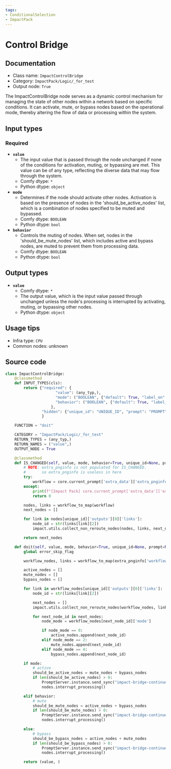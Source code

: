 ```yaml
---
tags:
- ConditionalSelection
- ImpactPack
---
```


# Control Bridge
## Documentation
- Class name: `ImpactControlBridge`
- Category: `ImpactPack/Logic/_for_test`
- Output node: `True`

The ImpactControlBridge node serves as a dynamic control mechanism for managing the state of other nodes within a network based on specific conditions. It can activate, mute, or bypass nodes based on the operational mode, thereby altering the flow of data or processing within the system.
## Input types
### Required
- **`value`**
    - The input value that is passed through the node unchanged if none of the conditions for activation, muting, or bypassing are met. This value can be of any type, reflecting the diverse data that may flow through the system.
    - Comfy dtype: `*`
    - Python dtype: `object`
- **`mode`**
    - Determines if the node should activate other nodes. Activation is based on the presence of nodes in the 'should_be_active_nodes' list, which is a combination of nodes specified to be muted and bypassed.
    - Comfy dtype: `BOOLEAN`
    - Python dtype: `bool`
- **`behavior`**
    - Controls the muting of nodes. When set, nodes in the 'should_be_mute_nodes' list, which includes active and bypass nodes, are muted to prevent them from processing data.
    - Comfy dtype: `BOOLEAN`
    - Python dtype: `bool`
## Output types
- **`value`**
    - Comfy dtype: `*`
    - The output value, which is the input value passed through unchanged unless the node's processing is interrupted by activating, muting, or bypassing other nodes.
    - Python dtype: `object`
## Usage tips
- Infra type: `CPU`
- Common nodes: unknown


## Source code
```python
class ImpactControlBridge:
    @classmethod
    def INPUT_TYPES(cls):
        return {"required": {
                      "value": (any_typ,),
                      "mode": ("BOOLEAN", {"default": True, "label_on": "Active", "label_off": "Mute/Bypass"}),
                      "behavior": ("BOOLEAN", {"default": True, "label_on": "Mute", "label_off": "Bypass"}),
                    },
                "hidden": {"unique_id": "UNIQUE_ID", "prompt": "PROMPT", "extra_pnginfo": "EXTRA_PNGINFO"}
                }

    FUNCTION = "doit"

    CATEGORY = "ImpactPack/Logic/_for_test"
    RETURN_TYPES = (any_typ,)
    RETURN_NAMES = ("value",)
    OUTPUT_NODE = True

    @classmethod
    def IS_CHANGED(self, value, mode, behavior=True, unique_id=None, prompt=None, extra_pnginfo=None):
        # NOTE: extra_pnginfo is not populated for IS_CHANGED.
        #       so extra_pnginfo is useless in here
        try:
            workflow = core.current_prompt['extra_data']['extra_pnginfo']['workflow']
        except:
            print(f"[Impact Pack] core.current_prompt['extra_data']['extra_pnginfo']['workflow']")
            return 0

        nodes, links = workflow_to_map(workflow)
        next_nodes = []

        for link in nodes[unique_id]['outputs'][0]['links']:
            node_id = str(links[link][2])
            impact.utils.collect_non_reroute_nodes(nodes, links, next_nodes, node_id)

        return next_nodes

    def doit(self, value, mode, behavior=True, unique_id=None, prompt=None, extra_pnginfo=None):
        global error_skip_flag

        workflow_nodes, links = workflow_to_map(extra_pnginfo['workflow'])

        active_nodes = []
        mute_nodes = []
        bypass_nodes = []

        for link in workflow_nodes[unique_id]['outputs'][0]['links']:
            node_id = str(links[link][2])

            next_nodes = []
            impact.utils.collect_non_reroute_nodes(workflow_nodes, links, next_nodes, node_id)

            for next_node_id in next_nodes:
                node_mode = workflow_nodes[next_node_id]['mode']

                if node_mode == 0:
                    active_nodes.append(next_node_id)
                elif node_mode == 2:
                    mute_nodes.append(next_node_id)
                elif node_mode == 4:
                    bypass_nodes.append(next_node_id)

        if mode:
            # active
            should_be_active_nodes = mute_nodes + bypass_nodes
            if len(should_be_active_nodes) > 0:
                PromptServer.instance.send_sync("impact-bridge-continue", {"node_id": unique_id, 'actives': list(should_be_active_nodes)})
                nodes.interrupt_processing()

        elif behavior:
            # mute
            should_be_mute_nodes = active_nodes + bypass_nodes
            if len(should_be_mute_nodes) > 0:
                PromptServer.instance.send_sync("impact-bridge-continue", {"node_id": unique_id, 'mutes': list(should_be_mute_nodes)})
                nodes.interrupt_processing()

        else:
            # bypass
            should_be_bypass_nodes = active_nodes + mute_nodes
            if len(should_be_bypass_nodes) > 0:
                PromptServer.instance.send_sync("impact-bridge-continue", {"node_id": unique_id, 'bypasses': list(should_be_bypass_nodes)})
                nodes.interrupt_processing()

        return (value, )

```
